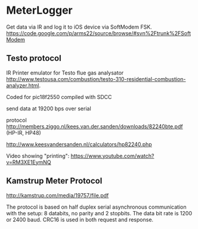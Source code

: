 MeterLogger
===========

Get data via IR and log it to iOS device via SoftModem FSK.
https://code.google.com/p/arms22/source/browse/#svn%2Ftrunk%2FSoftModem

Testo protocol
--------------
IR Printer emulator for Testo flue gas analysator <http://www.testousa.com/combustion/testo-310-residential-combustion-analyzer.html>.

Coded for pic18f2550 compiled with SDCC

send data at 19200 bps over serial

protocol http://members.ziggo.nl/kees.van.der.sanden/downloads/82240bte.pdf (HP-IR, HP48)

http://www.keesvandersanden.nl/calculators/hp82240.php

Video showing "printing": https://www.youtube.com/watch?v=RM3XE1EymNQ


Kamstrup Meter Protocol
-----------------------
http://kamstrup.com/media/19757/file.pdf

The protocol is based on half duplex serial asynchronous communication with the setup: 8 databits, no parity and 2 stopbits. The data bit rate is 1200 or 2400 baud. CRC16 is used in both request and response.